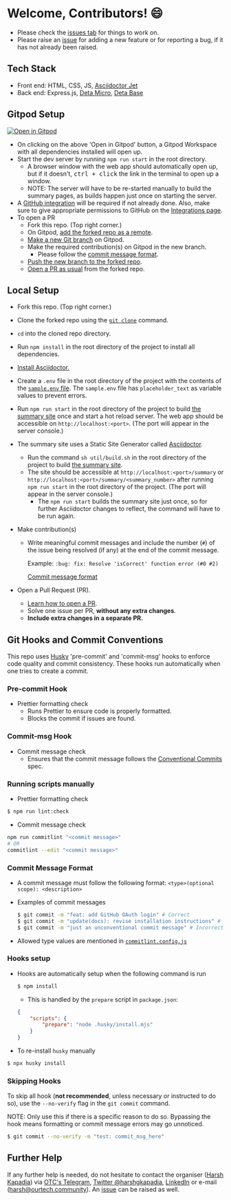 # Welcome, Contributors! 😄

-   Please check the [issues tab](https://github.com/OurTechCommunity/catchup/issues) for things to work on.
-   Please raise an [issue](https://github.com/OurTechCommunity/catchup/issues) for adding a new feature or for reporting a bug, if it has not already been raised.

## Tech Stack

-   Front end: HTML, CSS, JS, [Asciidoctor Jet](https://harshkapadia2.github.io/asciidoctor-jet)
-   Back end: Express.js, [Deta Micro](https://docs.deta.sh/docs/home/#deta-micros), [Deta Base](https://docs.deta.sh/docs/home/#deta-base)

## Gitpod Setup

[![Open in Gitpod](https://gitpod.io/button/open-in-gitpod.svg)](https://gitpod.io/#https://github.com/OurTechCommunity/catchup)

-   On clicking on the above 'Open in Gitpod' button, a Gitpod Workspace with all dependencies installed will open up.
-   Start the dev server by running `npm run start` in the root directory.
    -   A browser window with the web app should automatically open up, but if it doesn't, <kbd>ctrl + click</kbd> the link in the terminal to open up a window.
    -   NOTE: The server will have to be re-started manually to build the summary pages, as builds happen just once on starting the server.
-   A [GitHub integration](https://gitpod.io/integrations) will be required if not already done. Also, make sure to give appropriate permissions to GitHub on the [Integrations page](https://gitpod.io/integrations).
-   To open a PR
    -   Fork this repo. (Top right corner.)
    -   On Gitpod, [add the forked repo as a remote](https://harshkapadia2.github.io/git_basics/#_add_remote_repo_alias_remote_repo_url_git).
    -   [Make a new Git branch](https://harshkapadia2.github.io/git_basics/#_branch_name_2) on Gitpod.
    -   Make the required contribution(s) on Gitpod in the new branch.
        -   Please follow the [commit message format](https://harshkapadia2.github.io/git_basics/#_commit_messagetitle).
    -   [Push the new branch to the forked repo](https://harshkapadia2.github.io/git_basics/#_command_16).
    -   [Open a PR as usual](https://github.com/firstcontributions/first-contributions#submit-your-changes-for-review) from the forked repo.

## Local Setup

-   Fork this repo. (Top right corner.)
-   Clone the forked repo using the [`git clone`](https://harshkapadia2.github.io/git_basics/#_git_clone) command.
-   `cd` into the cloned repo directory.
-   Run `npm install` in the root directory of the project to install all dependencies.
-   [Install Asciidoctor.](https://asciidoctor.org/#installation)
-   Create a `.env` file in the root directory of the project with the contents of the [`sample.env` file](https://github.com/OurTechCommunity/catchup/blob/main/sample.env). The `sample.env` file has `placeholder_text` as variable values to prevent errors.
-   Run `npm run start` in the root directory of the project to build [the summary site](https://catchup.ourtech.community/summary) once and start a hot reload server. The web app should be accessible on `http://localhost:<port>`. (The port will appear in the server console.)
-   The summary site uses a Static Site Generator called [Asciidoctor](https://asciidoctor.org).
    -   Run the command `sh util/build.sh` in the root directory of the project to build [the summary site](https://catchup.ourtech.community/summary).
    -   The site should be accessible at `http://localhost:<port>/summary` or `http://localhost:<port>/summary/<summary_number>` after running `npm run start` in the root directory of the project. (The port will appear in the server console.)
        -   The `npm run start` builds the summary site just once, so for further Asciidoctor changes to reflect, the command will have to be run again.
-   Make contribution(s)

    -   Write meaningful commit messages and include the number (`#`) of the issue being resolved (if any) at the end of the commit message.

        Example: `:bug: fix: Resolve 'isCorrect' function error (#0 #2)`

        [Commit message format](https://harshkapadia2.github.io/git_basics/#_commit_messagetitle)

-   Open a Pull Request (PR).
    -   [Learn how to open a PR](https://github.com/firstcontributions/first-contributions).
    -   Solve one issue per PR, **without any extra changes**.
    -   **Include extra changes in a separate PR.**

## Git Hooks and Commit Conventions

This repo uses [Husky](https://typicode.github.io/husky) 'pre-commit' and 'commit-msg' hooks to enforce code quality and commit consistency. These hooks run automatically when one tries to create a commit.

### Pre-commit Hook

-   Prettier formatting check
    -   Runs Prettier to ensure code is properly formatted.
    -   Blocks the commit if issues are found.

### Commit-msg Hook

-   Commit message check
    -   Ensures that the commit message follows the [Conventional Commits](https://www.conventionalcommits.org) spec.

### Running scripts manually

-   Prettier formatting check

```bash
$ npm run lint:check
```

-   Commit message check

```bash
npm run commitlint "<commit message>"
# OR
commitlint --edit "<commit message>"
```

### Commit Message Format

-   A commit message must follow the following format: `<type>(optional scope): <description>`

-   Examples of commit messages

    ```bash
    $ git commit -m "feat: add GitHub OAuth login" # Correct
    $ git commit -m "update(docs): revise installation instructions" # Correct
    $ git commit -m "just an unconventional commit message" # Incorrect
    ```

-   Allowed type values are mentioned in [`commitlint.config.js`](commitlint.config.js)

### Hooks setup

-   Hooks are automatically setup when the following command is run

    ```bash
    $ npm install
    ```

    -   This is handled by the `prepare` script in `package.json`:

    ```json
    {
    	"scripts": {
    		"prepare": "node .husky/install.mjs"
    	}
    }
    ```

-   To re-install `husky` manually

```bash
$ npx husky install
```

### Skipping Hooks

To skip all hook (**not recommended**, unless necessary or instructed to do so), use the `--no-verify` flag in the `git commit` command.

NOTE: Only use this if there is a specific reason to do so. Bypassing the hook means formatting or commit message errors may go unnoticed.

```bash
$ git commit --no-verify -m "test: commit_msg_here"
```

## Further Help

If any further help is needed, do not hesitate to contact the organiser ([Harsh Kapadia](https://harshkapadia.me)) via [OTC's Telegram](https://t.me/OurTechComm), [Twitter @harshgkapadia](https://twitter.com/harshgkapadia), [LinkedIn](https://www.linkedin.com/in/harshgkapadia) or e-mail ([harsh@ourtech.community](mailto:harsh@ourtech.community)). An [issue](https://github.com/OurTechCommunity/catchup/issues) can be raised as well.
